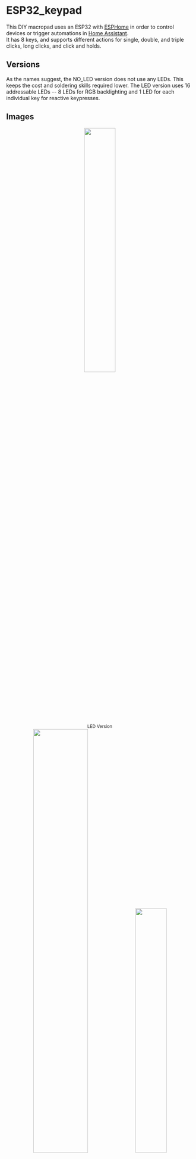 # ESP32_keypad
This DIY macropad uses an ESP32 with [ESPHome](https://esphome.io/) in order to control devices or trigger automations in [Home Assistant](https://home-assistant.io). <br>
It has 8 keys, and supports different actions for single, double, and triple clicks, long clicks, and click and holds.

## Versions
As the names suggest, the NO_LED version does not use any LEDs. This keeps the cost and soldering skills required lower.
The LED version uses 16 addressable LEDs -- 8 LEDs for RGB backlighting and 1 LED for each individual key for reactive keypresses.

## Images
<p align="center">

  <img src="https://raw.githubusercontent.com/drpeppershaker/ESP32_keypad/V2/assets/V2/Top_V2.JPG" width=41% />
   <br><sup>LED Version</sup><br>
  <img src="https://github.com/drpeppershaker/ESP32_keypad/blob/V2/assets/V2/RGB_Lighting_Demo.gif" width =54% />
  <img src="https://raw.githubusercontent.com/drpeppershaker/ESP32_keypad/main/assets/top.JPG" width=41% />
  <br><sup>NO_LED version</sup>
</p>

Version 1 has no LED lights, Version 2 uses 16 addressable LEDs to give an 8 pixel backlight and an individually addressable light for each keypress.

## Building the Macro Pad

### Tools
| **Tool**                   | **Non Referral Link**                | **Referral Link**                    | **Notes**                                                                                                                                                                                                                                                 |
|----------------------------|--------------------------------------|--------------------------------------|-----------------------------------------------------------------------------------------------------------------------------------------------------------------------------------------------------------------------------------------------------------|
| Soldering Iron Kit             | https://www.amazon.com/dp/B08R3515SF | https://amzn.to/3JADtWo              | This is not the soldering iron kit I used. I use a [Pinecil](https://amzn.to/3K6qU6E) by Pine64, which I can't recommend enough. But if you're just doing one project--just grab a full kit with all the do-dads you need.                                                                                                                      |
| Silicone Wire              | https://amzn.to/40wMlTD              | https://www.amazon.com/dp/B01LH1G2IE | Silicone wire is helpful for wiring the switches to the board. It's  extra flexible, which helps with the smash and cram at the end.                                                                                                                      |
| Solid Core Wire            | https://amzn.to/3lhCEd2              | https://www.amazon.com/dp/B09BFFJRST | Solid core wire is practically a requirement to wire up the LED Pixels.  In my original prototype I used the legs from a few resistors, and some header  pins instead of solid core wire. It was a PAIN to wire that way. Go with some solid core wire... |
| M3 Bolts                   | https://www.amazon.com/dp/B0B31SC98Z | https://amzn.to/3nlqikM              | M3 Socket Cap bolts for the 3D Printed Case                                                                                                                                                                                                               |
| Tiny Screws                | https://www.amazon.com/dp/B09L4R6B1Q | https://amzn.to/3JLnSDx              | I used some tiny screws to attach the ESP32 board to the bottom of the case.                                                                                                                                                                              |
<p align="center"><sup>If you choose to use the above affiliate links I <i>may</i> receive a very small commision from Amazon at no extra cost to you</sup></p>

### Parts
| **Parts**            | **Referral Link**       | **Non-Referral Link**                | **Notes**                                                                                                                                                                                                               |
|----------------------|-------------------------|--------------------------------------|-------------------------------------------------------------------------------------------------------------------------------------------------------------------------------------------------------------------------|
| 8 Cherry MX Switches | https://amzn.to/3YT6VgA | https://www.amazon.com/dp/B07KMXJ4KG | I like the Blue switches because  they're *very* click-y                                                                                                                                                                |
| an ESP32 board       | https://amzn.to/41l7mCi | https://www.amazon.com/dp/B08DR31G4G | These are to the cheapest ESP32 boards I could find on Amazon. Use whatever boards you like                                                                                                                            |
| Relegendable Keycaps | https://amzn.to/3SmIaqX | https://www.amazon.com/dp/B01M023NFK | Originally I went with the grey keycaps, but switched to the translucent keycaps when I put the LEDs in.                                                                                                               |
| Addressable LEDs     | https://amzn.to/3yH5whK | https://www.amazon.com/dp/B01DC0J0WS | I used these pixels because all the LED strips I have are low density and the Pixels are too spread out. I really wanted to cram two LEDs behind each key switch, and this seems like the simplest way to achieve that. After building two keypads with LEDs, I think that someone who isn't me should attempt this with an LED strip with 144 pixel/m strips. You should be able to fit two leds behind each key with that kind of density.                                 |                                                                                                                            
<p align="center"><sup>If you choose to use the above affiliate links I <i>may</i> receive a very small commision from Amazon at no extra cost to you</sup></p>

## Requirements
- [Home Assistant installation](https://www.home-assistant.io)
- [ESPHome integration](https://www.home-assistant.io/integrations/esphome/)

## Case
[STL files here](/3D_files)
- I 3D printed my case. I've included two versions of the macropad case bottom. The images from V1 is using the 'short_bottom'. The short bottom version of the case makes things *really* tight, but everything should fit if you are careful with your wiring. Run the wires along the sides of the board, and keep them trimmed short. That said, If you don't want to put your soldering skills and smash and cram skills to the test, I also included a slightly taller version as well. The V2 version of the keypad w/ the LEDs that I made was testing my patience already, so I just put it in the taller version of the case. Certainly much easier, and not *that* much taller overall.

- The V2 top case has cutouts for the LED pixels and for the common ground wire. This can be printed without supports, your printer must be at least *kinda* dialed in. You can see my pictures--my printer isn't all that calibrated, and I was still able to print this without supports. The real trick is to print it SLOWLY. The slower you print it, the better chance you'll have of not knocking off the the little center posts, plus your bridging will be better. I dialed my printer back to 35mm/s on both walls and infill and all the way down to 25mm/s for bridging. 
- You will probably want to set your slicer to print the external perimeters first. The case is designed for the key switches to be pressure fit. Printing the outer walls first will help keep the print from over expanding and making your switches not fit. You can also dial back your flow settings to help keep things fitting as they should. If you're still struggling, you can also increase the dimensions of the STLs by 1 or 2 percent to help things fit a bit easier. NOTE: I have not tested printing the case larger, so I don't know how well the LEDs will fit when you size it up.
- Finally, I'm not a 3D designer or engineer. I adapted the original design from thingiverse for my needs using Tinkercad. 
  - [Macropad Top on Tinkercad](https://www.tinkercad.com/things/466cJwJKiFd-macropadv2topver37)
  - [Macropad Bottoms on Tinkercad](https://www.tinkercad.com/things/ekNTHmUWMJU-esp32macropadbottoms)


## Assembly
- all switches are now connected to common GND and to their respective GPIOs (see ESPHome YAML files)
  - Note, your GPIO pins may be different based on the version of the board you use. I'm using the built-in PULLUP resistors on the ESP32 board for the switches. If you need to switch GPIO pins, make sure you use pins that have PULLUP resistors.
![](/assets/V2/wiring_diagram_V2.png)

<br><br>
<table>
<tbody>
  <tr>
    <td><img src="https://raw.githubusercontent.com/drpeppershaker/ESP32_keypad/V2/assets/V2/LED_Layout.JPG"></th>
    <td><img src="https://raw.githubusercontent.com/drpeppershaker/ESP32_keypad/V2/assets/V2/Inside_V2.JPG"></th>
  </tr>
  <tr>
    <td>Leds Wired and test fit.</td>
    <td>All switches **connected to common GND** rather than VIN.</td>
  </tr>
</tbody>
</table>




NOTE: When wiring up the LED pixels, you *can* have a single solid wire for all the 5V and one for all the GND contacts. However, the data contacts must be separated and move from DIN to DOUT--they can't be connected on the same pixel or they will NOT work. Stick to the wiring diagram for the Data Line.


## Programming
- Add your ESP device to Home Assistant once detected
- Install esp32_keypad.yaml
- Add your own automations (you can use the one here for inspiration). 
  - Note: this uses events rather than binary sensors for recording multi-clicks.



## Icons
[icons here](/icons)
- I've included individual icons, a printable template, and a blank template for printing out your own icons for your relegendable keycaps.




## Credits
inspired by: 
- https://github.com/sfgabe/OITProjects/tree/master/Baby_Buddy_Keypad 
- https://github.com/jeroenterheerdt/Baby-Buddy-Keypad. 

STLs:
- Remixed from ['Macro Pad' on Thingiverse](https://www.thingiverse.com/thing:5628107) by tomtompoperdom

icons:
- [Icons for keypad courtesy of Freepik on Flaticon](https://www.flaticon.com/authors/freepik)
- [blank template courtesy of X-keys](https://xkeys.com/)



Special Thanks:
- [jesserockz](https://github.com/jesserockz) & [ssieb](https://github.com/ssieb) on the [ESPHome Discord](https://discord.com/invite/KhAMKrd) for all the support getting this thing working.
